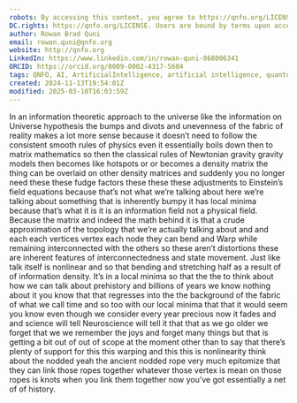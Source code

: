 ```yaml
---
robots: By accessing this content, you agree to https://qnfo.org/LICENSE. Non-commercial use only. Attribution required.
DC.rights: https://qnfo.org/LICENSE. Users are bound by terms upon access.
author: Rowan Brad Quni
email: rowan.quni@qnfo.org
website: http://qnfo.org
LinkedIn: https://www.linkedin.com/in/rowan-quni-868006341
ORCID: https://orcid.org/0009-0002-4317-5604
tags: QNFO, AI, ArtificialIntelligence, artificial intelligence, quantum, physics, science, Einstein, QuantumMechanics, quantum mechanics, QuantumComputing, quantum computing, information, InformationTheory, information theory, InformationalUniverse, informational universe, informational universe hypothesis, IUH
created: 2024-11-13T19:54:01Z
modified: 2025-03-10T16:03:59Z
---
```


In an information theoretic approach to the universe like the information on Universe hypothesis the bumps and divots and unevenness of the fabric of reality makes a lot more sense because it doesn’t need to follow the consistent smooth rules of physics even it essentially boils down then to matrix mathematics so then the classical rules of Newtonian gravity gravity models then becomes like hotspots or or becomes a density matrix the thing can be overlaid on other density matrices and suddenly you no longer need these these fudge factors these these these adjustments to Einstein’s field equations because that’s not what we’re talking about here we’re talking about something that is inherently bumpy it has local minima because that’s what it is it is an information field not a physical field. Because the matrix and indeed the math behind it is that a crude approximation of the topology that we’re actually talking about and and each each vertices vertex each node they can bend and Warp while remaining interconnected with the others so these aren’t distortions these are inherent features of interconnectedness and state movement. Just like talk itself is nonlinear and so that bending and stretching half as a result of of information density. It’s in a local minima so that the the to think about how we can talk about prehistory and billions of years we know nothing about it you know that that regresses into the the background of the fabric of what we call time and so too with our local minima that that it would seem you know even though we consider every year precious now it fades and and science will tell Neuroscience will tell it that that as we go older we forget that we we remember the joys and forget many things but that is getting a bit out of out of scope at the moment other than to say that there’s plenty of support for this this warping and this this is nonlinearity think about the nodded yeah the ancient nodded rope very much epitomize that they can link those ropes together whatever those vertex is mean on those ropes is knots when you link them together now you’ve got essentially a net of of history.
